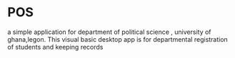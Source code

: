 # POS
a simple application for department of political science , university of ghana,legon.
This visual basic desktop app is for departmental registration of students and keeping records 
